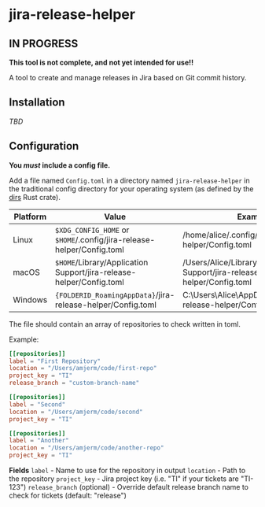# jira-release-helper

## IN PROGRESS

**This tool is not complete, and not yet intended for use!!**

A tool to create and manage releases in Jira based on Git commit history.

## Installation

_TBD_

## Configuration

**You _must_ include a config file.**

Add a file named `Config.toml` in a directory named `jira-release-helper` in the traditional config directory for your operating system (as defined by the [dirs](https://docs.rs/dirs/latest/dirs/fn.config_dir.html) Rust crate).

| **Platform**| **Value**                                                             | **Example**                                                               |
|-------------|-----------------------------------------------------------------------|---------------------------------------------------------------------------|
| Linux       | `$XDG_CONFIG_HOME` or `$HOME`/.config/jira-release-helper/Config.toml | /home/alice/.config/jirea-release-helper/Config.toml                      |
| macOS       | `$HOME`/Library/Application Support/jira-release-helper/Config.toml   | /Users/Alice/Library/Application Support/jira-release-helper/Config.toml  |
| Windows     | `{FOLDERID_RoamingAppData}`/jira-release-helper/Config.toml           | C:\Users\Alice\AppData\Roaming/jira-release-helper/Config.toml            |

The file should contain an array of repositories to check written in toml.

Example:

```toml
[[repositories]]
label = "First Repository"
location = "/Users/amjerm/code/first-repo"
project_key = "TI"
release_branch = "custom-branch-name"

[[repositories]]
label = "Second"
location = "/Users/amjerm/code/second"
project_key = "TI"

[[repositories]]
label = "Another"
location = "/Users/amjerm/code/another-repo"
project_key = "TI"
```

**Fields**
`label` - Name to use for the repository in output
`location` - Path to the repository
`project_key` - Jira project key (i.e. "TI" if your tickets are "TI-123")
`release_branch` (optional) - Override default release branch name to check for tickets (default: "release")
